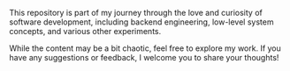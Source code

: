 This repository is part of my journey through the love and curiosity of software development, including backend engineering, low-level system concepts, and various other experiments. 

While the content may be a bit chaotic, feel free to explore my work. If you have any suggestions or feedback, I welcome you to share your thoughts!


